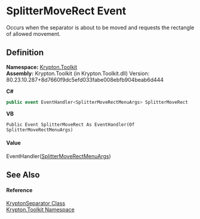 # SplitterMoveRect Event


Occurs when the separator is about to be moved and requests the rectangle of allowed movement.



## Definition
**Namespace:** <a href="79d2eac2-21f4-54ff-7552-b20c33c30600.md">Krypton.Toolkit</a>  
**Assembly:** Krypton.Toolkit (in Krypton.Toolkit.dll) Version: 80.23.10.287+8d7660f9dc5efd033fabe008ebfb904beab6d444

**C#**
``` C#
public event EventHandler<SplitterMoveRectMenuArgs> SplitterMoveRect
```
**VB**
``` VB
Public Event SplitterMoveRect As EventHandler(Of SplitterMoveRectMenuArgs)
```



#### Value
EventHandler(<a href="e3e9a856-4c94-f961-bdf9-263285044ed5.md">SplitterMoveRectMenuArgs</a>)

## See Also


#### Reference
<a href="993e33a0-5b08-b97e-54c6-9331cc90a932.md">KryptonSeparator Class</a>  
<a href="79d2eac2-21f4-54ff-7552-b20c33c30600.md">Krypton.Toolkit Namespace</a>  
